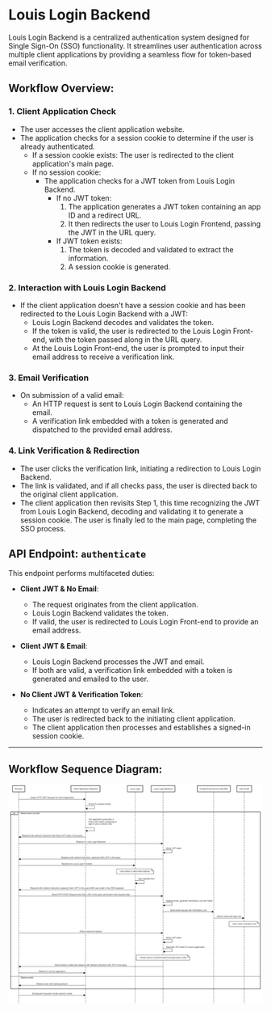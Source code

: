 # Louis Login Backend

Louis Login Backend is a centralized authentication system designed for Single Sign-On (SSO) functionality. It streamlines user authentication across multiple client applications by providing a seamless flow for token-based email verification.

## Workflow Overview:

### 1. Client Application Check
* The user accesses the client application website.
* The application checks for a session cookie to determine if the user is already authenticated.
  * If a session cookie exists: The user is redirected to the client application's main page.
  * If no session cookie:
    * The application checks for a JWT token from Louis Login Backend.
      * If no JWT token: 
        1. The application generates a JWT token containing an app ID and a redirect URL.
        2. It then redirects the user to Louis Login Frontend, passing the JWT in the URL query.
      * If JWT token exists:
        1. The token is decoded and validated to extract the information.
        2. A session cookie is generated.

### 2. Interaction with Louis Login Backend
* If the client application doesn't have a session cookie and has been redirected to the Louis Login Backend with a JWT:
  * Louis Login Backend decodes and validates the token.
  * If the token is valid, the user is redirected to the Louis Login Front-end, with the token passed along in the URL query.
  * At the Louis Login Front-end, the user is prompted to input their email address to receive a verification link.

### 3. Email Verification
* On submission of a valid email:
  * An HTTP request is sent to Louis Login Backend containing the email.
  * A verification link embedded with a token is generated and dispatched to the provided email address.

### 4. Link Verification & Redirection
* The user clicks the verification link, initiating a redirection to Louis Login Backend.
* The link is validated, and if all checks pass, the user is directed back to the original client application.
* The client application then revisits Step 1, this time recognizing the JWT from Louis Login Backend, decoding and validating it to generate a session cookie. The user is finally led to the main page, completing the SSO process.

## API Endpoint: `authenticate`

This endpoint performs multifaceted duties:

* **Client JWT & No Email**:
  * The request originates from the client application.
  * Louis Login Backend validates the token.
  * If valid, the user is redirected to Louis Login Front-end to provide an email address.

* **Client JWT & Email**:
  * Louis Login Backend processes the JWT and email.
  * If both are valid, a verification link embedded with a token is generated and emailed to the user.

* **No Client JWT & Verification Token**:
  * Indicates an attempt to verify an email link.
  * The user is redirected back to the initiating client application.
  * The client application then processes and establishes a signed-in session cookie.

---
## Workflow Sequence Diagram:

![Workflow Diagram](./diagrams/Louis%20Login%20Backend%20Sequence%20Diagram.png)
